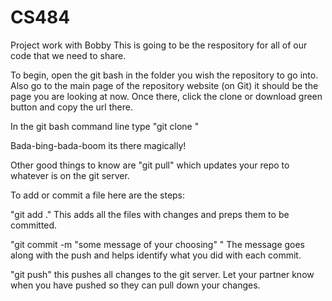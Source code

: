 # CS484
Project work with Bobby
This is going to be the respository for all of our code that we need to share.

To begin, open the git bash in the folder you wish the repository to go into.
Also go to the main page of the repository website (on Git) it should be the page you are looking at now.
Once there, click the clone or download green button and copy the url there.

In the git bash command line type "git clone <URL YOU JUST COPIED>"

Bada-bing-bada-boom its there magically!

Other good things to know are "git pull" which updates your repo to whatever is on the git server.

To add or commit a file here are the steps:

"git add ." This adds all the files with changes and preps them to be committed.

"git commit -m "some message of your choosing" " The message goes along with the push and helps identify what you did with each commit.

"git push" this pushes all changes to the git server. Let your partner know when you have pushed so they can pull down your changes.
